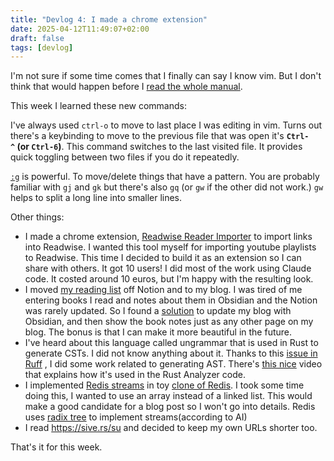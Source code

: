 ```yaml
---
title: "Devlog 4: I made a chrome extension"
date: 2025-04-12T11:49:07+02:00
draft: false
tags: [devlog] 
---
```


I'm not sure if some time comes that I finally can say I know vim. But I don't think that would happen before I [read the whole manual](https://www.youtube.com/watch?v=rT-fbLFOCy0).

This week I learned these new commands:

I've always used `ctrl-o` to move to last place I was editing in vim. Turns out there's a keybinding to move to the previous file that was open it's  **`Ctrl-^` (or `Ctrl-6`)**.
This command switches to the last visited file.
It provides quick toggling between two files if you do it repeatedly.

[`:g`](https://vim.fandom.com/wiki/Power_of_g) is powerful. To move/delete things that have a pattern.
You are probably familiar with `gj` and `gk` but there's also `gq` (or `gw` if the other did not work.) `gw` helps to split a long line into smaller lines.

Other things:

- I made a chrome extension, [Readwise Reader Importer](https://chromewebstore.google.com/detail/readwise-reader-importer/biaidjfcmkeeiidenndhkdaldkljaipi?authuser=1&hl=en) to import links into Readwise. I wanted this tool myself for importing youtube playlists to Readwise. This time I decided to build it as an extension so I can share with others. It got 10 users! I did most of the work using Claude code. It costed around 10 euros, but I'm happy with the resulting look.
- I moved [my reading list](https://glyphack.com/reading-list/) off Notion and to my blog. I was tired of me entering books I read and notes about them in Obsidian and the Notion was rarely updated. So I found a [solution](https://glyphack.com/blog/ob/) to update my blog with Obsidian, and then show the book notes just as any other page on my blog. The bonus is that I can make it more beautiful in the future.
- I've heard about this language called ungrammar that is used in Rust to generate CSTs. I did not know anything about it. Thanks to this [issue in Ruff](https://github.com/astral-sh/ruff/issues/15655) , I did some work related to generating AST. There's [this nice](https://www.youtube.com/watch?v=EIXb9mX_o9s) video that explains how it's used in the Rust Analyzer code.
- I implemented [Redis streams](https://redis.io/docs/latest/develop/data-types/streams/) in toy [clone of Redis](https://github.com/Glyphack/redis-clone). I took some time doing this, I wanted to use an array instead of a linked list. This would make a good candidate for a blog post so I won't go into details. Redis uses [radix tree](https://en.wikipedia.org/wiki/Radix_tree#:~:text=In%20computer%20science%2C%20a%20radix,is%20merged%20with%20its%20parent.) to implement streams(according to AI)
- I read <https://sive.rs/su> and decided to keep my own URLs shorter too.

That's it for this week.
